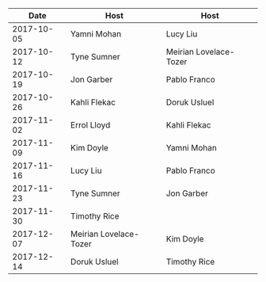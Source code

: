 |Date|Host|Host|
|----|----|----|
|2017-10-05|Yamni Mohan|Lucy Liu|
|2017-10-12|Tyne Sumner|Meirian Lovelace-Tozer|
|2017-10-19|Jon Garber|Pablo Franco|
|2017-10-26|Kahli Flekac|Doruk Usluel|
|2017-11-02|Errol Lloyd|Kahli Flekac|
|2017-11-09|Kim Doyle|Yamni Mohan|
|2017-11-16|Lucy Liu|Pablo Franco|
|2017-11-23|Tyne Sumner|Jon Garber|
|2017-11-30|Timothy Rice||
|2017-12-07|Meirian Lovelace-Tozer|Kim Doyle|
|2017-12-14|Doruk Usluel|Timothy Rice|
